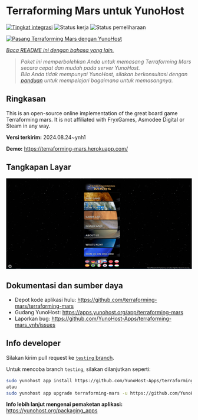 <!--
N.B.: README ini dibuat secara otomatis oleh <https://github.com/YunoHost/apps/tree/master/tools/readme_generator>
Ini TIDAK boleh diedit dengan tangan.
-->

# Terraforming Mars  untuk YunoHost

[![Tingkat integrasi](https://dash.yunohost.org/integration/terraforming-mars.svg)](https://ci-apps.yunohost.org/ci/apps/terraforming-mars/) ![Status kerja](https://ci-apps.yunohost.org/ci/badges/terraforming-mars.status.svg) ![Status pemeliharaan](https://ci-apps.yunohost.org/ci/badges/terraforming-mars.maintain.svg)

[![Pasang Terraforming Mars  dengan YunoHost](https://install-app.yunohost.org/install-with-yunohost.svg)](https://install-app.yunohost.org/?app=terraforming-mars)

*[Baca README ini dengan bahasa yang lain.](./ALL_README.md)*

> *Paket ini memperbolehkan Anda untuk memasang Terraforming Mars  secara cepat dan mudah pada server YunoHost.*  
> *Bila Anda tidak mempunyai YunoHost, silakan berkonsultasi dengan [panduan](https://yunohost.org/install) untuk mempelajari bagaimana untuk memasangnya.*

## Ringkasan

This is an open-source online implementation of the great board game Terraforming mars. It is not affiliated with FryxGames, Asmodee Digital or Steam in any way.


**Versi terkirim:** 2024.08.24~ynh1

**Demo:** <https://terraforming-mars.herokuapp.com/>

## Tangkapan Layar

![Tangkapan Layar pada Terraforming Mars ](./doc/screenshots/screenshot.png)

## Dokumentasi dan sumber daya

- Depot kode aplikasi hulu: <https://github.com/terraforming-mars/terraforming-mars>
- Gudang YunoHost: <https://apps.yunohost.org/app/terraforming-mars>
- Laporkan bug: <https://github.com/YunoHost-Apps/terraforming-mars_ynh/issues>

## Info developer

Silakan kirim pull request ke [`testing` branch](https://github.com/YunoHost-Apps/terraforming-mars_ynh/tree/testing).

Untuk mencoba branch `testing`, silakan dilanjutkan seperti:

```bash
sudo yunohost app install https://github.com/YunoHost-Apps/terraforming-mars_ynh/tree/testing --debug
atau
sudo yunohost app upgrade terraforming-mars -u https://github.com/YunoHost-Apps/terraforming-mars_ynh/tree/testing --debug
```

**Info lebih lanjut mengenai pemaketan aplikasi:** <https://yunohost.org/packaging_apps>
